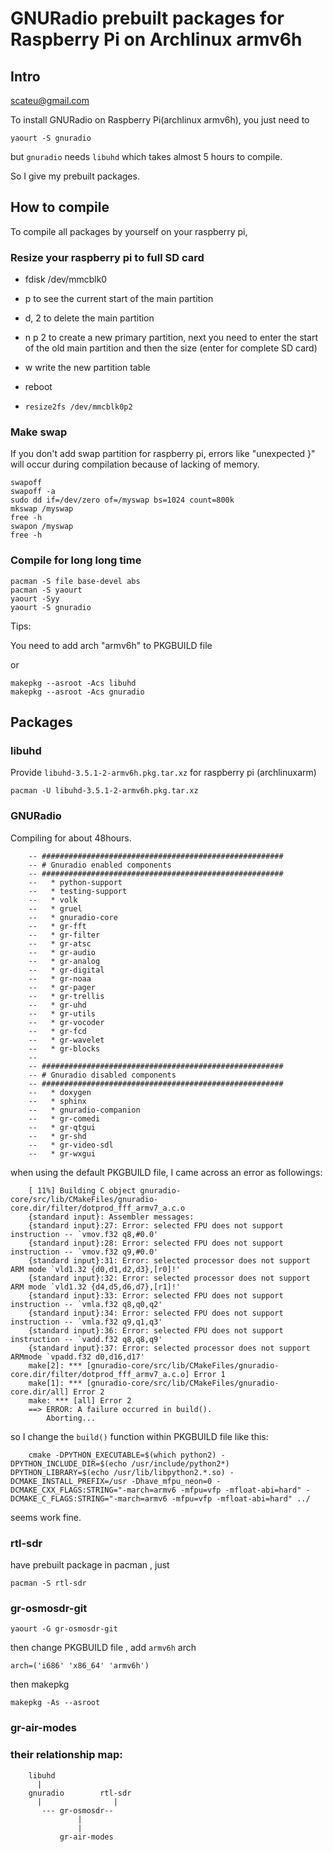 GNURadio prebuilt packages for Raspberry Pi on Archlinux armv6h
========================================================

Intro
-----
scateu@gmail.com

To install GNURadio on Raspberry Pi(archlinux armv6h), you just need to 

    yaourt -S gnuradio

but `gnuradio` needs `libuhd` which takes almost 5 hours to compile.

So I give my prebuilt packages.

                

How to compile
--------------
To compile all packages by yourself on your raspberry pi, 

### Resize your raspberry pi to full SD card
	
* fdisk  /dev/mmcblk0
	
 * p to see the current start of the main partition
 * d, 2 to delete the main partition
 * n p 2 to create a new primary partition, next you need to enter the start of the old main partition and then the size (enter for complete SD card)
 * w write the new partition table
	
* reboot
	
* `resize2fs /dev/mmcblk0p2`


        
### Make swap 
If you don't add swap partition for raspberry pi, errors like "unexpected }" will occur during compilation because of lacking of memory.

    swapoff
    swapoff -a
    sudo dd if=/dev/zero of=/myswap bs=1024 count=800k
    mkswap /myswap
    free -h
    swapon /myswap
    free -h
        
### Compile for long long time

    pacman -S file base-devel abs
    pacman -S yaourt
    yaourt -Syy
    yaourt -S gnuradio

Tips:

You need to add arch "armv6h" to PKGBUILD file

or

    makepkg --asroot -Acs libuhd
    makepkg --asroot -Acs gnuradio

## Packages

### libuhd


Provide `libuhd-3.5.1-2-armv6h.pkg.tar.xz` for raspberry pi (archlinuxarm)

	pacman -U libuhd-3.5.1-2-armv6h.pkg.tar.xz 

### GNURadio

Compiling for about 48hours.

        -- ######################################################
        -- # Gnuradio enabled components
        -- ######################################################
        --   * python-support
        --   * testing-support
        --   * volk
        --   * gruel
        --   * gnuradio-core
        --   * gr-fft
        --   * gr-filter
        --   * gr-atsc
        --   * gr-audio
        --   * gr-analog
        --   * gr-digital
        --   * gr-noaa
        --   * gr-pager
        --   * gr-trellis
        --   * gr-uhd
        --   * gr-utils
        --   * gr-vocoder
        --   * gr-fcd
        --   * gr-wavelet
        --   * gr-blocks
        --
        -- ######################################################
        -- # Gnuradio disabled components
        -- ######################################################
        --   * doxygen
        --   * sphinx
        --   * gnuradio-companion
        --   * gr-comedi
        --   * gr-qtgui
        --   * gr-shd
        --   * gr-video-sdl
        --   * gr-wxgui

when using the default PKGBUILD file, I came across an error as followings:

        [ 11%] Building C object gnuradio-core/src/lib/CMakeFiles/gnuradio-core.dir/filter/dotprod_fff_armv7_a.c.o
        {standard input}: Assembler messages:
        {standard input}:27: Error: selected FPU does not support instruction -- `vmov.f32 q8,#0.0'
        {standard input}:28: Error: selected FPU does not support instruction -- `vmov.f32 q9,#0.0'
        {standard input}:31: Error: selected processor does not support ARM mode `vld1.32 {d0,d1,d2,d3},[r0]!'
        {standard input}:32: Error: selected processor does not support ARM mode `vld1.32 {d4,d5,d6,d7},[r1]!'
        {standard input}:33: Error: selected FPU does not support instruction -- `vmla.f32 q8,q0,q2'
        {standard input}:34: Error: selected FPU does not support instruction -- `vmla.f32 q9,q1,q3'
        {standard input}:36: Error: selected FPU does not support instruction -- `vadd.f32 q8,q8,q9'
        {standard input}:37: Error: selected processor does not support ARMmode `vpadd.f32 d0,d16,d17'
        make[2]: *** [gnuradio-core/src/lib/CMakeFiles/gnuradio-core.dir/filter/dotprod_fff_armv7_a.c.o] Error 1
        make[1]: *** [gnuradio-core/src/lib/CMakeFiles/gnuradio-core.dir/all] Error 2
        make: *** [all] Error 2
        ==> ERROR: A failure occurred in build().
            Aborting...


so I change the `build()` function within PKGBUILD file like this:

        cmake -DPYTHON_EXECUTABLE=$(which python2) -DPYTHON_INCLUDE_DIR=$(echo /usr/include/python2*) DPYTHON_LIBRARY=$(echo /usr/lib/libpython2.*.so) -DCMAKE_INSTALL_PREFIX=/usr -Dhave_mfpu_neon=0 -DCMAKE_CXX_FLAGS:STRING="-march=armv6 -mfpu=vfp -mfloat-abi=hard" -DCMAKE_C_FLAGS:STRING="-march=armv6 -mfpu=vfp -mfloat-abi=hard" ../
               
seems work fine.

### rtl-sdr

have prebuilt package in pacman , just 

    pacman -S rtl-sdr

### gr-osmosdr-git
    
    yaourt -G gr-osmosdr-git

then change PKGBUILD file , add `armv6h` arch    

    arch=('i686' 'x86_64' 'armv6h')

then makepkg

    makepkg -As --asroot

### gr-air-modes

### their relationship map:

        libuhd
          |
        gnuradio      	rtl-sdr
          |                |
           --- gr-osmosdr--
                   |
                   |
               gr-air-modes
	


